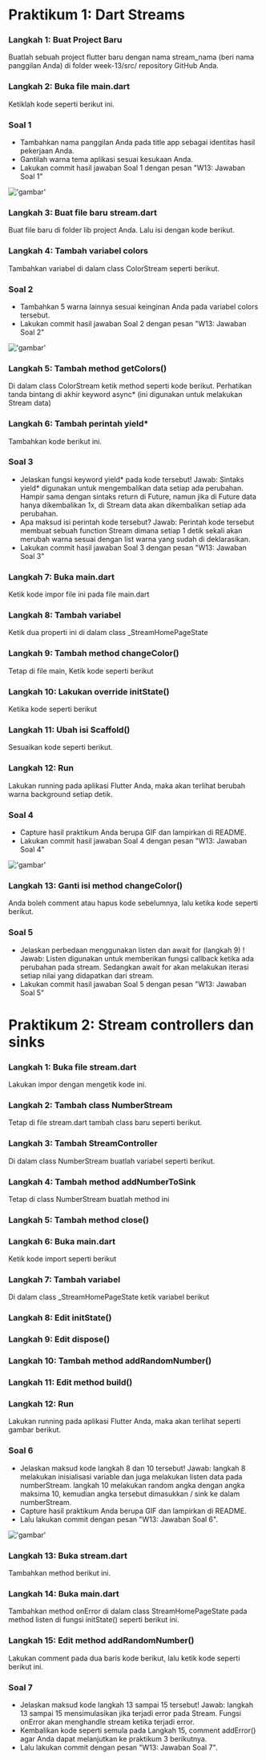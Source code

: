 # Praktikum 1: Dart Streams

### Langkah 1: Buat Project Baru

Buatlah sebuah project flutter baru dengan nama stream_nama (beri nama panggilan Anda) di folder week-13/src/ repository GitHub Anda.

### Langkah 2: Buka file main.dart

Ketiklah kode seperti berikut ini.

### Soal 1

- Tambahkan nama panggilan Anda pada title app sebagai identitas hasil pekerjaan Anda.
- Gantilah warna tema aplikasi sesuai kesukaan Anda.
- Lakukan commit hasil jawaban Soal 1 dengan pesan "W13: Jawaban Soal 1"

!['gambar'](./docs/praktikum1_1.jpg)

### Langkah 3: Buat file baru stream.dart

Buat file baru di folder lib project Anda. Lalu isi dengan kode berikut.

### Langkah 4: Tambah variabel colors

Tambahkan variabel di dalam class ColorStream seperti berikut.

### Soal 2

- Tambahkan 5 warna lainnya sesuai keinginan Anda pada variabel colors tersebut.
- Lakukan commit hasil jawaban Soal 2 dengan pesan "W13: Jawaban Soal 2"

!['gambar'](./docs/praktikum1_2.jpg)

### Langkah 5: Tambah method getColors()

Di dalam class ColorStream ketik method seperti kode berikut. Perhatikan tanda bintang di akhir keyword async\* (ini digunakan untuk melakukan Stream data)

### Langkah 6: Tambah perintah yield\*

Tambahkan kode berikut ini.

### Soal 3

- Jelaskan fungsi keyword yield\* pada kode tersebut!
  Jawab:
  Sintaks yield\* digunakan untuk mengembalikan data setiap ada perubahan. Hampir sama dengan sintaks return di Future, namun jika di Future data hanya dikembalikan 1x, di Stream data akan dikembalikan setiap ada perubahan.
- Apa maksud isi perintah kode tersebut?
  Jawab:
  Perintah kode tersebut membuat sebuah function Stream dimana setiap 1 detik sekali akan merubah warna sesuai dengan list warna yang sudah di deklarasikan.
- Lakukan commit hasil jawaban Soal 3 dengan pesan "W13: Jawaban Soal 3"

### Langkah 7: Buka main.dart

Ketik kode impor file ini pada file main.dart

### Langkah 8: Tambah variabel

Ketik dua properti ini di dalam class \_StreamHomePageState

### Langkah 9: Tambah method changeColor()

Tetap di file main, Ketik kode seperti berikut

### Langkah 10: Lakukan override initState()

Ketika kode seperti berikut

### Langkah 11: Ubah isi Scaffold()

Sesuaikan kode seperti berikut.

### Langkah 12: Run

Lakukan running pada aplikasi Flutter Anda, maka akan terlihat berubah warna background setiap detik.

### Soal 4

- Capture hasil praktikum Anda berupa GIF dan lampirkan di README.
- Lakukan commit hasil jawaban Soal 4 dengan pesan "W13: Jawaban Soal 4"

!['gambar'](./docs/praktikum1_hasil.gif)

### Langkah 13: Ganti isi method changeColor()

Anda boleh comment atau hapus kode sebelumnya, lalu ketika kode seperti berikut.

### Soal 5

- Jelaskan perbedaan menggunakan listen dan await for (langkah 9) !
  Jawab:
  Listen digunakan untuk memberikan fungsi callback ketika ada perubahan pada stream. Sedangkan await for akan melakukan iterasi setiap nilai yang didapatkan dari stream.
- Lakukan commit hasil jawaban Soal 5 dengan pesan "W13: Jawaban Soal 5"

# Praktikum 2: Stream controllers dan sinks

### Langkah 1: Buka file stream.dart

Lakukan impor dengan mengetik kode ini.

### Langkah 2: Tambah class NumberStream

Tetap di file stream.dart tambah class baru seperti berikut.

### Langkah 3: Tambah StreamController

Di dalam class NumberStream buatlah variabel seperti berikut.

### Langkah 4: Tambah method addNumberToSink

Tetap di class NumberStream buatlah method ini

### Langkah 5: Tambah method close()

### Langkah 6: Buka main.dart

Ketik kode import seperti berikut

### Langkah 7: Tambah variabel

Di dalam class \_StreamHomePageState ketik variabel berikut

### Langkah 8: Edit initState()

### Langkah 9: Edit dispose()

### Langkah 10: Tambah method addRandomNumber()

### Langkah 11: Edit method build()

### Langkah 12: Run

Lakukan running pada aplikasi Flutter Anda, maka akan terlihat seperti gambar berikut.

### Soal 6

- Jelaskan maksud kode langkah 8 dan 10 tersebut!
  Jawab:
  langkah 8 melakukan inisialisasi variable dan juga melakukan listen data pada numberStream.
  langkah 10 melakukan random angka dengan angka maksima 10, kemudian angka tersebut dimasukkan / sink ke dalam numberStream.
- Capture hasil praktikum Anda berupa GIF dan lampirkan di README.
- Lalu lakukan commit dengan pesan "W13: Jawaban Soal 6".

!['gambar'](./docs/praktikum2_hasil.gif)

### Langkah 13: Buka stream.dart

Tambahkan method berikut ini.

### Langkah 14: Buka main.dart

Tambahkan method onError di dalam class StreamHomePageState pada method listen di fungsi initState() seperti berikut ini.

### Langkah 15: Edit method addRandomNumber()

Lakukan comment pada dua baris kode berikut, lalu ketik kode seperti berikut ini.

### Soal 7

- Jelaskan maksud kode langkah 13 sampai 15 tersebut!
  Jawab:
  langkah 13 sampai 15 mensimulasikan jika terjadi error pada Stream. Fungsi onError akan menghandle stream ketika terjadi error.
- Kembalikan kode seperti semula pada Langkah 15, comment addError() agar Anda dapat melanjutkan ke praktikum 3 berikutnya.
- Lalu lakukan commit dengan pesan "W13: Jawaban Soal 7".
